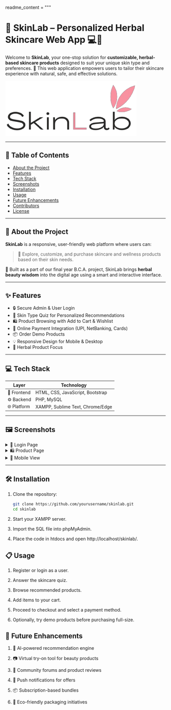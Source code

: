 readme_content = """
# 🌿 SkinLab – Personalized Herbal Skincare Web App 💻🧴

Welcome to **SkinLab**, your one-stop solution for **customizable, herbal-based skincare products** designed to suit your unique skin type and preferences. 🌸 This web application empowers users to tailor their skincare experience with natural, safe, and effective solutions.

![SkinLab Banner](./assets/images/Logo.png)

---

## 📌 Table of Contents

- [About the Project](#about-the-project)
- [Features](#features)
- [Tech Stack](#tech-stack)
- [Screenshots](#screenshots)
- [Installation](#installation)
- [Usage](#usage)
- [Future Enhancements](#future-enhancements)
- [Contributors](#contributors)
- [License](#license)

---

## 📖 About the Project

**SkinLab** is a responsive, user-friendly web platform where users can:

> 🌱 Explore, customize, and purchase skincare and wellness products based on their skin needs.

🎯 Built as a part of our final year B.C.A. project, SkinLab brings **herbal beauty wisdom** into the digital age using a smart and interactive interface.

---

## ✨ Features

- 🔒 Secure Admin & User Login
- 🧪 Skin Type Quiz for Personalized Recommendations
- 🛍️ Product Browsing with Add to Cart & Wishlist
- 🧾 Online Payment Integration (UPI, NetBanking, Cards)
- 📦 Order Demo Products
- 💡 Responsive Design for Mobile & Desktop
- 🌼 Herbal Product Focus

---

## 💻 Tech Stack

| Layer        | Technology                         |
|--------------|-------------------------------------|
| 💅 Frontend  | HTML, CSS, JavaScript, Bootstrap    |
| ⚙️ Backend   | PHP, MySQL                          |
| 🌐 Platform  | XAMPP, Sublime Text, Chrome/Edge    |

---

## 🖼️ Screenshots

<details>
  <summary>🔑 Login Page</summary>
  <img src="./screenshots/login.png" alt="Login Screen" width="500"/>
</details>

<details>
  <summary>🛍️ Product Page</summary>
  <img src="./screenshots/products.png" alt="Product Screen" width="500"/>
</details>

<details>
  <summary>📱 Mobile View</summary>
  <img src="./screenshots/mobile.png" alt="Mobile View" width="500"/>
</details>

---

## 🛠️ Installation

1. Clone the repository:
   ```bash
   git clone https://github.com/yourusername/skinlab.git
   cd skinlab
2. Start your XAMPP server.

3. Import the SQL file into phpMyAdmin.

4. Place the code in htdocs and open http://localhost/skinlab/.

## 📋 Usage

1. Register or login as a user.

2. Answer the skincare quiz.

3. Browse recommended products.

4. Add items to your cart.

5. Proceed to checkout and select a payment method.

6. Optionally, try demo products before purchasing full-size.

## 🚀 Future Enhancements

1. 🤖 AI-powered recommendation engine

2. 📷 Virtual try-on tool for beauty products

3. 💬 Community forums and product reviews

4. 🔔 Push notifications for offers

5. 📦 Subscription-based bundles

6. 🌱 Eco-friendly packaging initiatives


